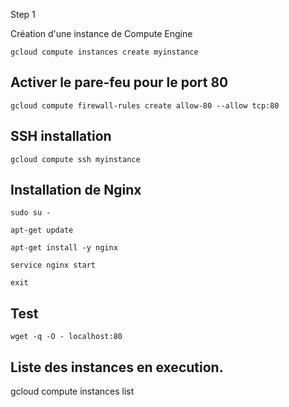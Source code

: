 Step 1

Création d'une instance de Compute Engine

`gcloud compute instances create myinstance`

## Activer le pare-feu pour le port 80

`gcloud compute firewall-rules create allow-80 --allow tcp:80`

## SSH installation

`gcloud compute ssh myinstance`

## Installation de Nginx

`sudo su -`

`apt-get update`

`apt-get install -y nginx`

`service nginx start`

`exit`

## Test

`wget -q -O - localhost:80`

## Liste des instances en execution.

gcloud compute instances list